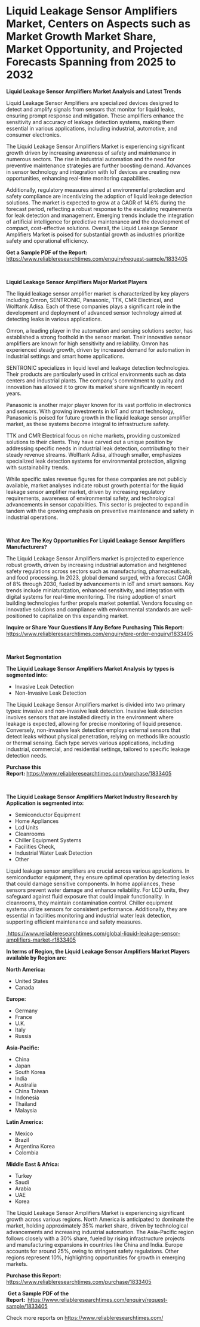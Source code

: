 <p><h1>Liquid Leakage Sensor Amplifiers Market, Centers on Aspects such as Market Growth Market Share, Market Opportunity, and Projected Forecasts Spanning from 2025 to 2032</h1></p><p><strong>Liquid Leakage Sensor Amplifiers Market Analysis and Latest Trends</strong></p>
<p><p>Liquid Leakage Sensor Amplifiers are specialized devices designed to detect and amplify signals from sensors that monitor for liquid leaks, ensuring prompt response and mitigation. These amplifiers enhance the sensitivity and accuracy of leakage detection systems, making them essential in various applications, including industrial, automotive, and consumer electronics. </p><p>The Liquid Leakage Sensor Amplifiers Market is experiencing significant growth driven by increasing awareness of safety and maintenance in numerous sectors. The rise in industrial automation and the need for preventive maintenance strategies are further boosting demand. Advances in sensor technology and integration with IoT devices are creating new opportunities, enhancing real-time monitoring capabilities.</p><p>Additionally, regulatory measures aimed at environmental protection and safety compliance are incentivizing the adoption of liquid leakage detection solutions. The market is expected to grow at a CAGR of 14.6% during the forecast period, reflecting a robust response to the escalating requirements for leak detection and management. Emerging trends include the integration of artificial intelligence for predictive maintenance and the development of compact, cost-effective solutions. Overall, the Liquid Leakage Sensor Amplifiers Market is poised for substantial growth as industries prioritize safety and operational efficiency.</p></p>
<p><strong>Get a Sample PDF of the Report:&nbsp;</strong> <a href="https://www.reliableresearchtimes.com/enquiry/request-sample/1833405?utm_campaign=2222&utm_medium=2&utm_source=Github&utm_content=ia&utm_term=26032025&utm_id=liquid-leakage-sensor-amplifiers">https://www.reliableresearchtimes.com/enquiry/request-sample/1833405</a></p>
<p>&nbsp;</p>
<p><strong>Liquid Leakage Sensor Amplifiers Major Market Players</strong></p>
<p><p>The liquid leakage sensor amplifier market is characterized by key players including Omron, SENTRONIC, Panasonic, TTK, CMR Electrical, and Wolftank Adisa. Each of these companies plays a significant role in the development and deployment of advanced sensor technology aimed at detecting leaks in various applications.</p><p>Omron, a leading player in the automation and sensing solutions sector, has established a strong foothold in the sensor market. Their innovative sensor amplifiers are known for high sensitivity and reliability. Omron has experienced steady growth, driven by increased demand for automation in industrial settings and smart home applications.</p><p>SENTRONIC specializes in liquid level and leakage detection technologies. Their products are particularly used in critical environments such as data centers and industrial plants. The company's commitment to quality and innovation has allowed it to grow its market share significantly in recent years.</p><p>Panasonic is another major player known for its vast portfolio in electronics and sensors. With growing investments in IoT and smart technology, Panasonic is poised for future growth in the liquid leakage sensor amplifier market, as these systems become integral to infrastructure safety.</p><p>TTK and CMR Electrical focus on niche markets, providing customized solutions to their clients. They have carved out a unique position by addressing specific needs in industrial leak detection, contributing to their steady revenue streams. Wolftank Adisa, although smaller, emphasizes specialized leak detection systems for environmental protection, aligning with sustainability trends.</p><p>While specific sales revenue figures for these companies are not publicly available, market analyses indicate robust growth potential for the liquid leakage sensor amplifier market, driven by increasing regulatory requirements, awareness of environmental safety, and technological advancements in sensor capabilities. This sector is projected to expand in tandem with the growing emphasis on preventive maintenance and safety in industrial operations.</p></p>
<p>&nbsp;</p>
<p><strong>What Are The Key Opportunities For Liquid Leakage Sensor Amplifiers Manufacturers?</strong></p>
<p><p>The Liquid Leakage Sensor Amplifiers market is projected to experience robust growth, driven by increasing industrial automation and heightened safety regulations across sectors such as manufacturing, pharmaceuticals, and food processing. In 2023, global demand surged, with a forecast CAGR of 8% through 2030, fueled by advancements in IoT and smart sensors. Key trends include miniaturization, enhanced sensitivity, and integration with digital systems for real-time monitoring. The rising adoption of smart building technologies further propels market potential. Vendors focusing on innovative solutions and compliance with environmental standards are well-positioned to capitalize on this expanding market.</p></p>
<p><strong>Inquire or Share Your Questions If Any Before Purchasing This Report:</strong> <a href="https://www.reliableresearchtimes.com/enquiry/pre-order-enquiry/1833405?utm_campaign=2222&utm_medium=2&utm_source=Github&utm_content=ia&utm_term=26032025&utm_id=liquid-leakage-sensor-amplifiers">https://www.reliableresearchtimes.com/enquiry/pre-order-enquiry/1833405</a></p>
<p>&nbsp;</p>
<p><strong>Market Segmentation</strong></p>
<p><strong>The Liquid Leakage Sensor Amplifiers Market Analysis by types is segmented into:</strong></p>
<p><ul><li>Invasive Leak Detection</li><li>Non-Invasive Leak Detection</li></ul></p>
<p><p>The Liquid Leakage Sensor Amplifiers market is divided into two primary types: invasive and non-invasive leak detection. Invasive leak detection involves sensors that are installed directly in the environment where leakage is expected, allowing for precise monitoring of liquid presence. Conversely, non-invasive leak detection employs external sensors that detect leaks without physical penetration, relying on methods like acoustic or thermal sensing. Each type serves various applications, including industrial, commercial, and residential settings, tailored to specific leakage detection needs.</p></p>
<p><strong>Purchase this Report:&nbsp;</strong><a href="https://www.reliableresearchtimes.com/purchase/1833405?utm_campaign=2222&utm_medium=2&utm_source=Github&utm_content=ia&utm_term=26032025&utm_id=liquid-leakage-sensor-amplifiers">https://www.reliableresearchtimes.com/purchase/1833405</a></p>
<p>&nbsp;</p>
<p><strong>The Liquid Leakage Sensor Amplifiers Market Industry Research by Application is segmented into:</strong></p>
<p><ul><li>Semiconductor Equipment</li><li>Home Appliances</li><li>Lcd Units</li><li>Cleanrooms</li><li>Chiller Equipment Systems</li><li>Facilities Check,</li><li>Industrial Water Leak Detection</li><li>Other</li></ul></p>
<p><p>Liquid leakage sensor amplifiers are crucial across various applications. In semiconductor equipment, they ensure optimal operation by detecting leaks that could damage sensitive components. In home appliances, these sensors prevent water damage and enhance reliability. For LCD units, they safeguard against fluid exposure that could impair functionality. In cleanrooms, they maintain contamination control. Chiller equipment systems utilize sensors for consistent performance. Additionally, they are essential in facilities monitoring and industrial water leak detection, supporting efficient maintenance and safety measures.</p></p>
<p><a href="https://www.reliableresearchtimes.com/global-liquid-leakage-sensor-amplifiers-market-r1833405?utm_campaign=2222&utm_medium=2&utm_source=Github&utm_content=ia&utm_term=26032025&utm_id=liquid-leakage-sensor-amplifiers">&nbsp;https://www.reliableresearchtimes.com/global-liquid-leakage-sensor-amplifiers-market-r1833405</a></p>
<p><strong>In terms of Region, the Liquid Leakage Sensor Amplifiers Market Players available by Region are:</strong></p>
<p>
    <p> <strong> North America: </strong>
        <ul>
            <li>United States</li>
            <li>Canada</li>
        </ul>
        </p> 
    <p> <strong> Europe: </strong>
        <ul>
            <li>Germany</li>
            <li>France</li>
            <li>U.K.</li>
            <li>Italy</li>
            <li>Russia</li>
        </ul>
        </p> 
    <p> <strong> Asia-Pacific: </strong>
        <ul>
            <li>China</li>
            <li>Japan</li>
            <li>South Korea</li>
            <li>India</li>
            <li>Australia</li>
            <li>China Taiwan</li>
            <li>Indonesia</li>
            <li>Thailand</li>
            <li>Malaysia</li>
        </ul>
        </p> 
    <p> <strong> Latin America: </strong>
        <ul>
            <li>Mexico</li>
            <li>Brazil</li>
            <li>Argentina Korea</li>
            <li>Colombia</li>
        </ul>
        </p> 
    <p> <strong> Middle East & Africa: </strong>
        <ul>
            <li>Turkey</li>
            <li>Saudi</li>
            <li>Arabia</li>
            <li>UAE</li>
            <li>Korea</li>
        </ul>
    </p>
    </p>
<p><p>The Liquid Leakage Sensor Amplifiers Market is experiencing significant growth across various regions. North America is anticipated to dominate the market, holding approximately 35% market share, driven by technological advancements and increasing industrial automation. The Asia-Pacific region follows closely with a 30% share, fueled by rising infrastructure projects and manufacturing expansions in countries like China and India. Europe accounts for around 25%, owing to stringent safety regulations. Other regions represent 10%, highlighting opportunities for growth in emerging markets.</p></p>
<p><strong>Purchase this Report: </strong><a href="https://www.reliableresearchtimes.com/purchase/1833405?utm_campaign=2222&utm_medium=2&utm_source=Github&utm_content=ia&utm_term=26032025&utm_id=liquid-leakage-sensor-amplifiers">https://www.reliableresearchtimes.com/purchase/1833405</a></p>
<p>&nbsp;<strong>Get a Sample PDF of the Report:&nbsp;&nbsp;</strong><a href="https://www.reliableresearchtimes.com/enquiry/request-sample/1833405?utm_campaign=2222&utm_medium=2&utm_source=Github&utm_content=ia&utm_term=26032025&utm_id=liquid-leakage-sensor-amplifiers">https://www.reliableresearchtimes.com/enquiry/request-sample/1833405</a></p>
<p><strong></strong></p>
<p>Check more reports on <a href="https://www.reliableresearchtimes.com/?utm_campaign=2222&utm_medium=2&utm_source=Github&utm_content=ia&utm_term=26032025&utm_id=liquid-leakage-sensor-amplifiers">https://www.reliableresearchtimes.com/</a></p>